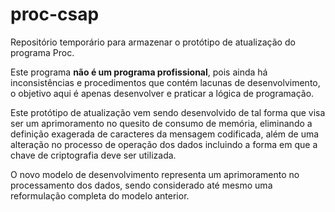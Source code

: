 # proc-csap
Repositório temporário para armazenar o protótipo de atualização do programa Proc.

Este programa **não é um programa profissional**, pois ainda há inconsistências e procedimentos que contém lacunas de desenvolvimento, o objetivo aqui é apenas desenvolver e praticar a lógica de programação.

Este protótipo de atualização vem sendo desenvolvido de tal forma que visa ser um aprimoramento no quesito de consumo de memória, eliminando a definição exagerada de caracteres da mensagem codificada, além de uma alteração no processo de operação dos dados incluindo a forma em que a chave de criptografia deve ser utilizada.

O novo modelo de desenvolvimento representa um aprimoramento no processamento dos dados, sendo considerado até mesmo uma reformulação completa do modelo anterior.
